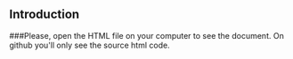 ## Introduction
###Please, open the HTML file on your computer to see the document. On github you'll only see the source html code.
